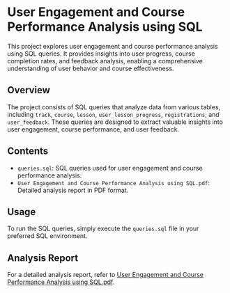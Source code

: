 # User Engagement and Course Performance Analysis using SQL

This project explores user engagement and course performance analysis using SQL queries. It provides insights into user progress, course completion rates, and feedback analysis, enabling a comprehensive understanding of user behavior and course effectiveness.

## Overview

The project consists of SQL queries that analyze data from various tables, including `track`, `course`, `lesson`, `user_lesson_progress`, `registrations`, and `user_feedback`. These queries are designed to extract valuable insights into user engagement, course performance, and user feedback.

## Contents

- `queries.sql`: SQL queries used for user engagement and course performance analysis.
- `User Engagement and Course Performance Analysis using SQL.pdf`: Detailed analysis report in PDF format.

## Usage

To run the SQL queries, simply execute the `queries.sql` file in your preferred SQL environment.

## Analysis Report

For a detailed analysis report, refer to [User Engagement and Course Performance Analysis using SQL.pdf](User%20Engagement%20and%20Course%20Performance%20Analysis%20using%20SQL/User%20Engagement%20and%20Course%20Performance%20Analysis%20using%20SQL.pdf).

